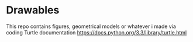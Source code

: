 # Drawables
This repo contains figures, geometrical models or whatever i made via coding
Turtle documentation 
https://docs.python.org/3.3/library/turtle.html
